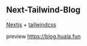 ##    Next-Tailwind-Blog

[Nextjs](https://nextjs.org/) + [tailwindcss](https://tailwindcss.com/) 

preview  https://blog.huala.fun